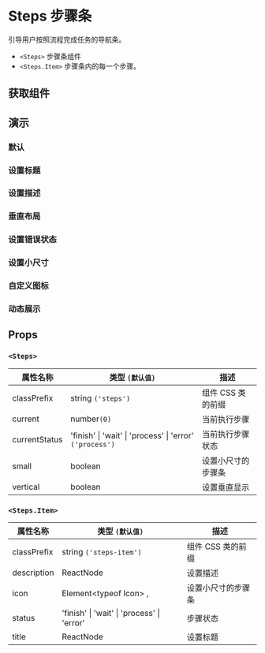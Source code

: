 # Steps 步骤条

引导用户按照流程完成任务的导航条。

- `<Steps>` 步骤条组件
- `<Steps.Item>` 步骤条内的每一个步骤。

## 获取组件

<!--{include:(components/steps/fragments/import.md)}-->

## 演示

### 默认

<!--{include:`basic.md`}-->

### 设置标题

<!--{include:`title.md`}-->

### 设置描述

<!--{include:`description.md`}-->

### 垂直布局

<!--{include:`vertical.md`}-->

### 设置错误状态

<!--{include:`status.md`}-->

### 设置小尺寸

<!--{include:`size.md`}-->

### 自定义图标

<!--{include:`icon.md`}-->

### 动态展示

<!--{include:`dynamic.md`}-->

## Props

### `<Steps>`

| 属性名称      | 类型 `(默认值)`                                                      | 描述               |
| ------------- | -------------------------------------------------------------------- | ------------------ |
| classPrefix   | string `('steps')`                                                   | 组件 CSS 类的前缀  |
| current       | number`(0)`                                                          | 当前执行步骤       |
| currentStatus | 'finish' &#124; 'wait' &#124; 'process' &#124; 'error' `('process')` | 当前执行步骤状态   |
| small         | boolean                                                              | 设置小尺寸的步骤条 |
| vertical      | boolean                                                              | 设置垂直显示       |

### `<Steps.Item>`

| 属性名称    | 类型 `(默认值)`                                        | 描述               |
| ----------- | ------------------------------------------------------ | ------------------ |
| classPrefix | string `('steps-item')`                                | 组件 CSS 类的前缀  |
| description | ReactNode                                              | 设置描述           |
| icon        | Element&lt;typeof Icon&gt; ,                           | 设置小尺寸的步骤条 |
| status      | 'finish' &#124; 'wait' &#124; 'process' &#124; 'error' | 步骤状态           |
| title       | ReactNode                                              | 设置标题           |
